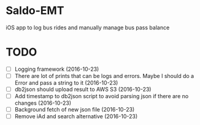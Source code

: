 # Saldo-EMT
iOS app to log bus rides and manually manage bus pass balance

# TODO
- [ ] Logging framework (2016-10-23)
- [ ] There are lot of prints that can be logs and errors. Maybe I should do a Error and pass a string to it (2016-10-23)
- [ ] db2json should upload result to AWS S3 (2016-10-23)
- [ ] Add timestamp to db2json script to avoid parsing json if there are no changes (2016-10-23)
- [ ] Background fetch of new json file (2016-10-23)
- [ ] Remove iAd and search alternative (2016-10-23)
